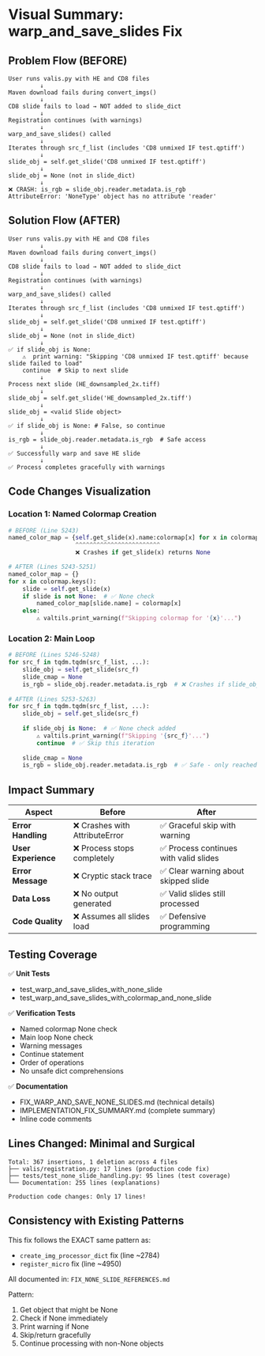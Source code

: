 # Visual Summary: warp_and_save_slides Fix

## Problem Flow (BEFORE)
```
User runs valis.py with HE and CD8 files
         ↓
Maven download fails during convert_imgs()
         ↓
CD8 slide fails to load → NOT added to slide_dict
         ↓
Registration continues (with warnings)
         ↓
warp_and_save_slides() called
         ↓
Iterates through src_f_list (includes 'CD8 unmixed IF test.qptiff')
         ↓
slide_obj = self.get_slide('CD8 unmixed IF test.qptiff')
         ↓
slide_obj = None (not in slide_dict)
         ↓
❌ CRASH: is_rgb = slide_obj.reader.metadata.is_rgb
AttributeError: 'NoneType' object has no attribute 'reader'
```

## Solution Flow (AFTER)
```
User runs valis.py with HE and CD8 files
         ↓
Maven download fails during convert_imgs()
         ↓
CD8 slide fails to load → NOT added to slide_dict
         ↓
Registration continues (with warnings)
         ↓
warp_and_save_slides() called
         ↓
Iterates through src_f_list (includes 'CD8 unmixed IF test.qptiff')
         ↓
slide_obj = self.get_slide('CD8 unmixed IF test.qptiff')
         ↓
slide_obj = None (not in slide_dict)
         ↓
✅ if slide_obj is None:
    ⚠️  print warning: "Skipping 'CD8 unmixed IF test.qptiff' because slide failed to load"
    continue  # Skip to next slide
         ↓
Process next slide (HE_downsampled_2x.tiff)
         ↓
slide_obj = self.get_slide('HE_downsampled_2x.tiff')
         ↓
slide_obj = <valid Slide object>
         ↓
✅ if slide_obj is None: # False, so continue
         ↓
is_rgb = slide_obj.reader.metadata.is_rgb  # Safe access
         ↓
✅ Successfully warp and save HE slide
         ↓
✅ Process completes gracefully with warnings
```

## Code Changes Visualization

### Location 1: Named Colormap Creation
```python
# BEFORE (Line 5243)
named_color_map = {self.get_slide(x).name:colormap[x] for x in colormap.keys()}
                   ^^^^^^^^^^^^^^^^^^^^^^^^
                   ❌ Crashes if get_slide(x) returns None

# AFTER (Lines 5243-5251)
named_color_map = {}
for x in colormap.keys():
    slide = self.get_slide(x)
    if slide is not None:  # ✅ None check
        named_color_map[slide.name] = colormap[x]
    else:
        ⚠️ valtils.print_warning(f"Skipping colormap for '{x}'...")
```

### Location 2: Main Loop
```python
# BEFORE (Lines 5246-5248)
for src_f in tqdm.tqdm(src_f_list, ...):
    slide_obj = self.get_slide(src_f)
    slide_cmap = None
    is_rgb = slide_obj.reader.metadata.is_rgb  # ❌ Crashes if slide_obj is None
    
# AFTER (Lines 5253-5263)
for src_f in tqdm.tqdm(src_f_list, ...):
    slide_obj = self.get_slide(src_f)
    
    if slide_obj is None:  # ✅ None check added
        ⚠️ valtils.print_warning(f"Skipping '{src_f}'...")
        continue  # ✅ Skip this iteration
    
    slide_cmap = None
    is_rgb = slide_obj.reader.metadata.is_rgb  # ✅ Safe - only reached if slide_obj is not None
```

## Impact Summary

| Aspect | Before | After |
|--------|--------|-------|
| **Error Handling** | ❌ Crashes with AttributeError | ✅ Graceful skip with warning |
| **User Experience** | ❌ Process stops completely | ✅ Process continues with valid slides |
| **Error Message** | ❌ Cryptic stack trace | ✅ Clear warning about skipped slide |
| **Data Loss** | ❌ No output generated | ✅ Valid slides still processed |
| **Code Quality** | ❌ Assumes all slides load | ✅ Defensive programming |

## Testing Coverage

✅ **Unit Tests**
- test_warp_and_save_slides_with_none_slide
- test_warp_and_save_slides_with_colormap_and_none_slide

✅ **Verification Tests**
- Named colormap None check
- Main loop None check  
- Warning messages
- Continue statement
- Order of operations
- No unsafe dict comprehensions

✅ **Documentation**
- FIX_WARP_AND_SAVE_NONE_SLIDES.md (technical details)
- IMPLEMENTATION_FIX_SUMMARY.md (complete summary)
- Inline code comments

## Lines Changed: Minimal and Surgical

```
Total: 367 insertions, 1 deletion across 4 files
├── valis/registration.py: 17 lines (production code fix)
├── tests/test_none_slide_handling.py: 95 lines (test coverage)
└── Documentation: 255 lines (explanations)

Production code changes: Only 17 lines!
```

## Consistency with Existing Patterns

This fix follows the EXACT same pattern as:
- `create_img_processor_dict` fix (line ~2784)
- `register_micro` fix (line ~4950)

All documented in: `FIX_NONE_SLIDE_REFERENCES.md`

Pattern:
1. Get object that might be None
2. Check if None immediately
3. Print warning if None
4. Skip/return gracefully
5. Continue processing with non-None objects
